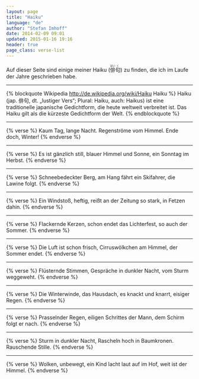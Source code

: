 ```yaml
---
layout: page
title: "Haiku"
language: "de"
author: "Stefan Imhoff"
date: 2014-02-09 09:01
updated: 2015-01-16 19:16
header: true
page_class: verse-list
---
```


Auf dieser Seite sind einige meiner Haiku (<ruby>俳<rp>（</rp><rt>はい</rt><rp>）</rp>句<rp>（</rp><rt>く</rt><rp>）</rp></ruby>) zu finden, die ich im Laufe der Jahre geschrieben habe.

-------------------------------------------------------------------------------

{% blockquote Wikipedia http://de.wikipedia.org/wiki/Haiku Haiku %}
Haiku (jap. 俳句, dt. „lustiger Vers“; Plural: Haiku, auch: Haikus) ist eine traditionelle japanische Gedichtform, die heute weltweit verbreitet ist. Das Haiku gilt als die kürzeste Gedichtform der Welt.
{% endblockquote %}

-------------------------------------------------------------------------------

{% verse %}
Kaum Tag, lange Nacht.
Regenströme vom Himmel.
Ende doch, Winter!
{% endverse %}

-------------------------------------------------------------------------------

{% verse %}
Es ist gänzlich still,
blauer Himmel und Sonne,
ein Sonntag im Herbst.
{% endverse %}

-------------------------------------------------------------------------------

{% verse %}
Schneebedeckter Berg,
am Hang fährt ein Skifahrer,
die Lawine folgt.
{% endverse %}

-------------------------------------------------------------------------------

{% verse %}
Ein Windstoß, heftig,
reißt an der Zeitung so stark,
in Fetzen dahin.
{% endverse %}

-------------------------------------------------------------------------------

{% verse %}
Flackernde Kerzen,
schon endet das Lichterfest,
so auch der Sommer.
{% endverse %}

-------------------------------------------------------------------------------

{% verse %}
Die Luft ist schon frisch,
Cirruswölkchen am Himmel,
der Sommer endet.
{% endverse %}

-------------------------------------------------------------------------------

{% verse %}
Flüsternde Stimmen,
Gespräche in dunkler Nacht,
vom Sturm weggeweht.
{% endverse %}

-------------------------------------------------------------------------------

{% verse %}
Die Winterwinde,
das Hausdach, es knackt und knarrt,
eisiger Regen.
{% endverse %}

-------------------------------------------------------------------------------

{% verse %}
Prasselnder Regen,
eiligen Schrittes der Mann,
dem Schirm folgt er nach.
{% endverse %}

-------------------------------------------------------------------------------

{% verse %}
Sturm in dunkler Nacht,
Rascheln hoch in Baumkronen.
Rauschende Stille.
{% endverse %}

-------------------------------------------------------------------------------

{% verse %}
Wolken, unbewegt,
ein Kind lacht laut auf im Hof,
weit ist der Himmel.
{% endverse %}
